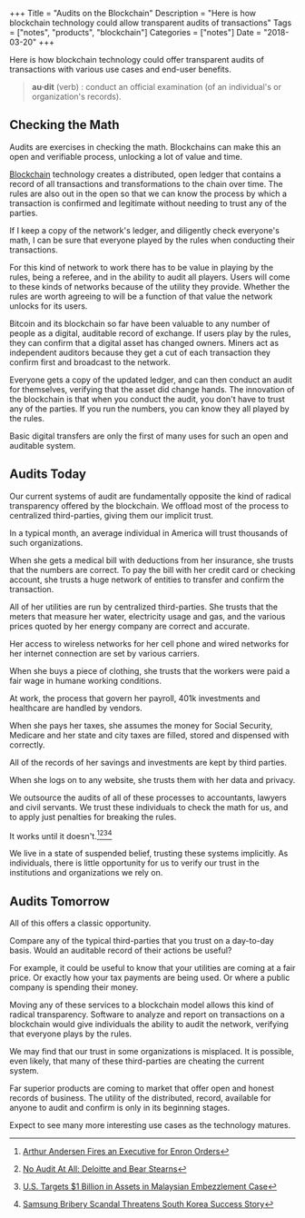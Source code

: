 +++
Title = "Audits on the Blockchain"
Description = "Here is how blockchain technology could allow transparent audits of transactions"
Tags = ["notes", "products", "blockchain"]
Categories = ["notes"]
Date = "2018-03-20"
+++

Here is how blockchain technology could offer transparent audits of transactions with various use cases and end-user benefits. 

<!--more-->

> **au·dit** (verb) 
> : conduct an official examination (of an individual's or organization's records).

## Checking the Math

Audits are exercises in checking the math. Blockchains can make this an open and verifiable process, unlocking a lot of value and time.  

[Blockchain][blockchains] technology creates a distributed, open ledger that contains a record of all transactions and transformations to the chain over time. The rules are also out in the open so that we can know the process by which a transaction is confirmed and legitimate without needing to trust any of the parties.

If I keep a copy of the network's ledger, and diligently check everyone's math, I can be sure that everyone played by the rules when conducting their transactions. 

For this kind of network to work there has to be value in playing by the rules, being a referee, and in the ability to audit all players. Users will come to these kinds of networks because of the utility they provide. Whether the rules are worth agreeing to will be a function of that value the network unlocks for its users. 

Bitcoin and its blockchain so far have been valuable to any number of people as a digital, auditable record of exchange. If users play by the rules, they can confirm that a digital asset has changed owners. Miners act as independent auditors because they get a cut of each transaction they confirm first and broadcast to the network. 

Everyone gets a copy of the updated ledger, and can then conduct an audit for themselves, verifying that the asset did change hands. The innovation of the blockchain is that when you conduct the audit, you don't have to trust any of the parties. If you run the numbers, you can know they all played by the rules. 

Basic digital transfers are only the first of many uses for such an open and auditable system.  

## Audits Today

Our current systems of audit are fundamentally opposite the kind of radical transparency offered by the blockchain. We offload most of the process to centralized third-parties, giving them our implicit trust. 

In a typical month, an average individual in America will trust thousands of such organizations.

When she gets a medical bill with deductions from her insurance, she trusts that the numbers are correct. To pay the bill with her credit card or checking account, she trusts a huge network of entities to transfer and confirm the transaction.  

All of her utilities are run by centralized third-parties. She trusts that the meters that measure her water, electricity usage and gas, and the various prices quoted by her energy company are correct and accurate.

Her access to wireless networks for her cell phone and wired networks for her internet connection are set by various carriers.  

When she buys a piece of clothing, she trusts that the workers were paid a fair wage in humane working conditions. 

At work, the process that govern her payroll, 401k investments and healthcare are handled by vendors.

When she pays her taxes, she assumes the money for Social Security, Medicare and her state and city taxes are filled, stored and dispensed with correctly. 

All of the records of her savings and investments are kept by third parties.

When she logs on to any website, she trusts them with her data and privacy. 

We outsource the audits of all of these processes to accountants, lawyers and civil servants. We trust these individuals to check the math for us, and to apply just penalties for breaking the rules.

It works until it doesn't.[^enron nytimes][^forbes][^malaysia][^samsung]   

We live in a state of suspended belief, trusting these systems implicitly. As individuals, there is little opportunity for us to verify our trust in the institutions and organizations we rely on. 

## Audits Tomorrow

All of this offers a classic opportunity. 

Compare any of the typical third-parties that you trust on a day-to-day basis. Would an auditable record of their actions be useful?

For example, it could be useful to know that your utilities are coming at a fair price. Or exactly how your tax payments are being used. Or where a public company is spending their money. 

Moving any of these services to a blockchain model allows this kind of radical transparency. Software to analyze and report on transactions on a blockchain would give individuals the ability to audit the network, verifying that everyone plays by the rules. 

We may find that our trust in some organizations is misplaced. It is possible, even likely, that many of these third-parties are cheating the current system.

Far superior products are coming to market that offer open and honest records of business. The utility of the distributed, record, available for anyone to audit and confirm is only in its beginning stages. 

Expect to see many more interesting use cases as the technology matures. 



[blockchains]: /blockchains
[HU]: https://humanityunited.org
[Provenance]: https://www.provenance.org/
[^enron nytimes]: [Arthur Andersen Fires an Executive for Enron Orders](http://www.nytimes.com/2002/01/16/business/enron-s-collapse-overview-arthur-andersen-fires-executive-for-enron-orders.html)
[^forbes]: [No Audit At All: Deloitte and Bear Stearns](https://www.forbes.com/sites/francinemckenna/2011/01/25/no-audit-at-all-deloitte-and-bear-stearns/#2e8208c05960)
[^malaysia]: [U.S. Targets $1 Billion in Assets in Malaysian Embezzlement Case](https://www.nytimes.com/2016/07/21/world/asia/1mdb-malaysia-us-assets-seized.html)
[^samsung]: [Samsung Bribery Scandal Threatens South Korea Success Story](https://www.nytimes.com/2017/03/04/business/south-korea-samsung-bribery-lee.html?mcubz=3)